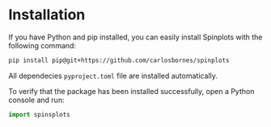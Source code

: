 # Installation 

If you have Python and pip installed, you can easily install Spinplots with the following command:

```bash
pip install pip@git+https://github.com/carlosbornes/spinplots
```

All dependecies `pyproject.toml` file are installed automatically.

To verify that the package has been installed successfully, open a Python console and run:

```python
import spinsplots
```